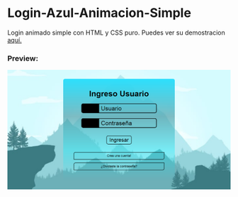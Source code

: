 # Login-Azul-Animacion-Simple
Login animado simple con HTML y CSS puro. Puedes ver su demostracion [aquí.](https://sgs-j.github.io/Login-Azul-Animacion-Simple/)
### Preview:
![Captura de pantalla](captura_pantalla.png)
